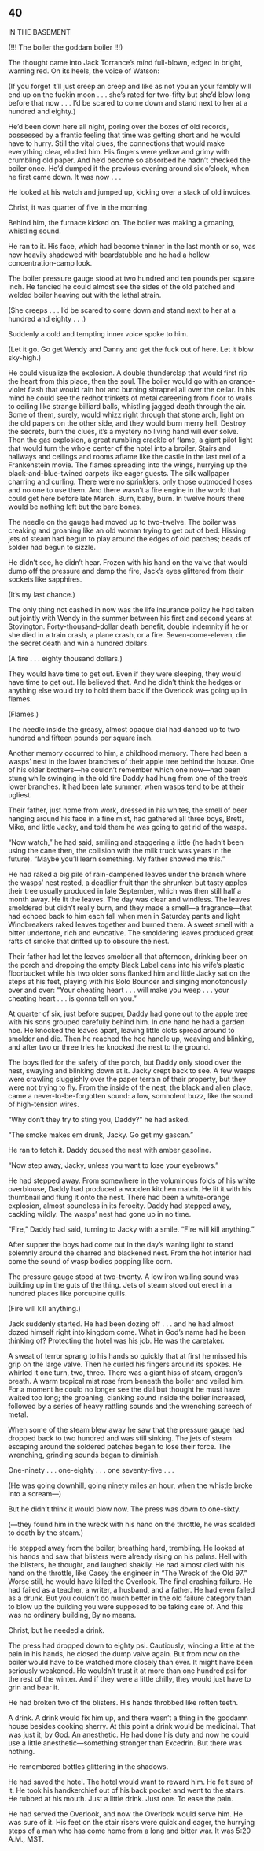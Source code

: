 ## 40

IN THE BASEMENT

(!!! The boiler the goddam boiler !!!)

The thought came into Jack Torrance’s mind full-blown, edged in bright, warning red. On its heels, the voice of Watson:

(If you forget it’ll just creep an creep and like as not you an your fambly will end up on the fuckin moon . . . she’s rated for two-fifty but she’d blow long before that now . . . I’d be scared to come down and stand next to her at a hundred and eighty.)

He’d been down here all night, poring over the boxes of old records, possessed by a frantic feeling that time was getting short and he would have to hurry. Still the vital clues, the connections that would make everything clear, eluded him. His fingers were yellow and grimy with crumbling old paper. And he’d become so absorbed he hadn’t checked the boiler once. He’d dumped it the previous evening around six o’clock, when he first came down. It was now . . .

He looked at his watch and jumped up, kicking over a stack of old invoices.

Christ, it was quarter of five in the morning.

Behind him, the furnace kicked on. The boiler was making a groaning, whistling sound.

He ran to it. His face, which had become thinner in the last month or so, was now heavily shadowed with beardstubble and he had a hollow concentration-camp look.

The boiler pressure gauge stood at two hundred and ten pounds per square inch. He fancied he could almost see the sides of the old patched and welded boiler heaving out with the lethal strain.

(She creeps . . . I’d be scared to come down and stand next to her at a hundred and eighty . . .)

Suddenly a cold and tempting inner voice spoke to him.

(Let it go. Go get Wendy and Danny and get the fuck out of here. Let it blow sky-high.)

He could visualize the explosion. A double thunderclap that would first rip the heart from this place, then the soul. The boiler would go with an orange-violet flash that would rain hot and burning shrapnel all over the cellar. In his mind he could see the redhot trinkets of metal careening from floor to walls to ceiling like strange billiard balls, whistling jagged death through the air. Some of them, surely, would whizz right through that stone arch, light on the old papers on the other side, and they would burn merry hell. Destroy the secrets, burn the clues, it’s a mystery no living hand will ever solve. Then the gas explosion, a great rumbling crackle of flame, a giant pilot light that would turn the whole center of the hotel into a broiler. Stairs and hallways and ceilings and rooms aflame like the castle in the last reel of a Frankenstein movie. The flames spreading into the wings, hurrying up the black-and-blue-twined carpets like eager guests. The silk wallpaper charring and curling. There were no sprinklers, only those outmoded hoses and no one to use them. And there wasn’t a fire engine in the world that could get here before late March. Burn, baby, burn. In twelve hours there would be nothing left but the bare bones.

The needle on the gauge had moved up to two-twelve. The boiler was creaking and groaning like an old woman trying to get out of bed. Hissing jets of steam had begun to play around the edges of old patches; beads of solder had begun to sizzle.

He didn’t see, he didn’t hear. Frozen with his hand on the valve that would dump off the pressure and damp the fire, Jack’s eyes glittered from their sockets like sapphires.

(It’s my last chance.)

The only thing not cashed in now was the life insurance policy he had taken out jointly with Wendy in the summer between his first and second years at Stovington. Forty-thousand-dollar death benefit, double indemnity if he or she died in a train crash, a plane crash, or a fire. Seven-come-eleven, die the secret death and win a hundred dollars.

(A fire . . . eighty thousand dollars.)

They would have time to get out. Even if they were sleeping, they would have time to get out. He believed that. And he didn’t think the hedges or anything else would try to hold them back if the Overlook was going up in flames.

(Flames.)

The needle inside the greasy, almost opaque dial had danced up to two hundred and fifteen pounds per square inch.

Another memory occurred to him, a childhood memory. There had been a wasps’ nest in the lower branches of their apple tree behind the house. One of his older brothers—he couldn’t remember which one now—had been stung while swinging in the old tire Daddy had hung from one of the tree’s lower branches. It had been late summer, when wasps tend to be at their ugliest.

Their father, just home from work, dressed in his whites, the smell of beer hanging around his face in a fine mist, had gathered all three boys, Brett, Mike, and little Jacky, and told them he was going to get rid of the wasps.

“Now watch,” he had said, smiling and staggering a little (he hadn’t been using the cane then, the collision with the milk truck was years in the future). “Maybe you’ll learn something. My father showed me this.”

He had raked a big pile of rain-dampened leaves under the branch where the wasps’ nest rested, a deadlier fruit than the shrunken but tasty apples their tree usually produced in late September, which was then still half a month away. He lit the leaves. The day was clear and windless. The leaves smoldered but didn’t really burn, and they made a smell—a fragrance—that had echoed back to him each fall when men in Saturday pants and light Windbreakers raked leaves together and burned them. A sweet smell with a bitter undertone, rich and evocative. The smoldering leaves produced great rafts of smoke that drifted up to obscure the nest.

Their father had let the leaves smolder all that afternoon, drinking beer on the porch and dropping the empty Black Label cans into his wife’s plastic floorbucket while his two older sons flanked him and little Jacky sat on the steps at his feet, playing with his Bolo Bouncer and singing monotonously over and over: “Your cheating heart . . . will make you weep . . . your cheating heart . . . is gonna tell on you.”

At quarter of six, just before supper, Daddy had gone out to the apple tree with his sons grouped carefully behind him. In one hand he had a garden hoe. He knocked the leaves apart, leaving little clots spread around to smolder and die. Then he reached the hoe handle up, weaving and blinking, and after two or three tries he knocked the nest to the ground.

The boys fled for the safety of the porch, but Daddy only stood over the nest, swaying and blinking down at it. Jacky crept back to see. A few wasps were crawling sluggishly over the paper terrain of their property, but they were not trying to fly. From the inside of the nest, the black and alien place, came a never-to-be-forgotten sound: a low, somnolent buzz, like the sound of high-tension wires.

“Why don’t they try to sting you, Daddy?” he had asked.

“The smoke makes em drunk, Jacky. Go get my gascan.”

He ran to fetch it. Daddy doused the nest with amber gasoline.

“Now step away, Jacky, unless you want to lose your eyebrows.”

He had stepped away. From somewhere in the voluminous folds of his white overblouse, Daddy had produced a wooden kitchen match. He lit it with his thumbnail and flung it onto the nest. There had been a white-orange explosion, almost soundless in its ferocity. Daddy had stepped away, cackling wildly. The wasps’ nest had gone up in no time.

“Fire,” Daddy had said, turning to Jacky with a smile. “Fire will kill anything.”

After supper the boys had come out in the day’s waning light to stand solemnly around the charred and blackened nest. From the hot interior had come the sound of wasp bodies popping like corn.

The pressure gauge stood at two-twenty. A low iron wailing sound was building up in the guts of the thing. Jets of steam stood out erect in a hundred places like porcupine quills.

(Fire will kill anything.)

Jack suddenly started. He had been dozing off . . . and he had almost dozed himself right into kingdom come. What in God’s name had he been thinking of? Protecting the hotel was his job. He was the caretaker.

A sweat of terror sprang to his hands so quickly that at first he missed his grip on the large valve. Then he curled his fingers around its spokes. He whirled it one turn, two, three. There was a giant hiss of steam, dragon’s breath. A warm tropical mist rose from beneath the boiler and veiled him. For a moment he could no longer see the dial but thought he must have waited too long; the groaning, clanking sound inside the boiler increased, followed by a series of heavy rattling sounds and the wrenching screech of metal.

When some of the steam blew away he saw that the pressure gauge had dropped back to two hundred and was still sinking. The jets of steam escaping around the soldered patches began to lose their force. The wrenching, grinding sounds began to diminish.

One-ninety . . . one-eighty . . . one seventy-five . . .

(He was going downhill, going ninety miles an hour, when the whistle broke into a scream—)

But he didn’t think it would blow now. The press was down to one-sixty.

(—they found him in the wreck with his hand on the throttle, he was scalded to death by the steam.)

He stepped away from the boiler, breathing hard, trembling. He looked at his hands and saw that blisters were already rising on his palms. Hell with the blisters, he thought, and laughed shakily. He had almost died with his hand on the throttle, like Casey the engineer in “The Wreck of the Old 97.” Worse still, he would have killed the Overlook. The final crashing failure. He had failed as a teacher, a writer, a husband, and a father. He had even failed as a drunk. But you couldn’t do much better in the old failure category than to blow up the building you were supposed to be taking care of. And this was no ordinary building, By no means.

Christ, but he needed a drink.

The press had dropped down to eighty psi. Cautiously, wincing a little at the pain in his hands, he closed the dump valve again. But from now on the boiler would have to be watched more closely than ever. It might have been seriously weakened. He wouldn’t trust it at more than one hundred psi for the rest of the winter. And if they were a little chilly, they would just have to grin and bear it.

He had broken two of the blisters. His hands throbbed like rotten teeth.

A drink. A drink would fix him up, and there wasn’t a thing in the goddamn house besides cooking sherry. At this point a drink would be medicinal. That was just it, by God. An anesthetic. He had done his duty and now he could use a little anesthetic—something stronger than Excedrin. But there was nothing.

He remembered bottles glittering in the shadows.

He had saved the hotel. The hotel would want to reward him. He felt sure of it. He took his handkerchief out of his back pocket and went to the stairs. He rubbed at his mouth. Just a little drink. Just one. To ease the pain.

He had served the Overlook, and now the Overlook would serve him. He was sure of it. His feet on the stair risers were quick and eager, the hurrying steps of a man who has come home from a long and bitter war. It was 5:20 A.M., MST.





